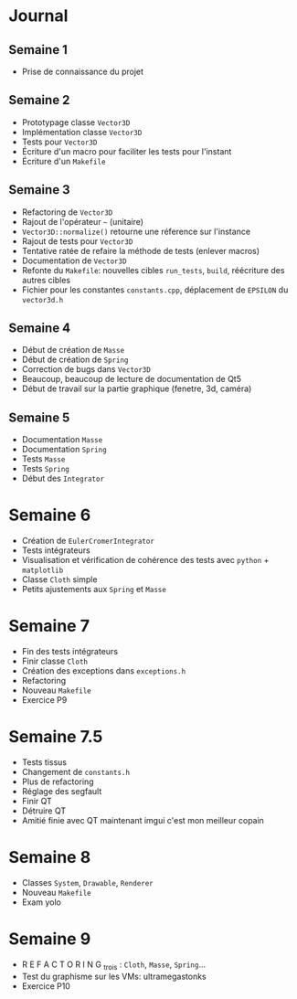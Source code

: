 # Journal

## Semaine 1

- Prise de connaissance du projet

## Semaine 2

- Prototypage classe `Vector3D`
- Implémentation classe `Vector3D`
- Tests pour `Vector3D`
- Écriture d'un macro pour faciliter les tests pour l'instant
- Écriture d'un `Makefile`

## Semaine 3

- Refactoring de `Vector3D`
- Rajout de l'opérateur `~` (unitaire)
- `Vector3D::normalize()` retourne une réference sur l'instance
- Rajout de tests pour `Vector3D`
- Tentative ratée de refaire la méthode de tests (enlever macros)
- Documentation de `Vector3D`
- Refonte du `Makefile`: nouvelles cibles `run_tests`, `build`, réécriture des autres cibles
- Fichier pour les constantes `constants.cpp`, déplacement de `EPSILON` du `vector3d.h`

## Semaine 4

- Début de création de `Masse`
- Début de création de `Spring`
- Correction de bugs dans `Vector3D`
- Beaucoup, beaucoup de lecture de documentation de Qt5
- Début de travail sur la partie graphique (fenetre, 3d, caméra)

## Semaine 5

- Documentation `Masse`
- Documentation `Spring`
- Tests `Masse`
- Tests `Spring`
- Début des `Integrator`

# Semaine 6

- Création de `EulerCromerIntegrator`
- Tests intégrateurs
- Visualisation et vérification de cohérence des tests avec `python` + `matplotlib`
- Classe `Cloth` simple
- Petits ajustements aux `Spring` et `Masse`

# Semaine 7

- Fin des tests intégrateurs
- Finir classe `Cloth`
- Création des exceptions dans `exceptions.h`
- Refactoring
- Nouveau `Makefile`
- Exercice P9

# Semaine 7.5

- Tests tissus
- Changement de `constants.h`
- Plus de refactoring
- Réglage des segfault
- Finir QT
- Détruire QT
- Amitié finie avec QT maintenant imgui c'est mon meilleur copain

# Semaine 8

- Classes `System`, `Drawable`, `Renderer`
- Nouveau `Makefile`
- Exam yolo

# Semaine 9

- R E F A C T O R I N G  <sub>trois</sub> : `Cloth`, `Masse`, `Spring`...
- Test du graphisme sur les VMs: ultramegastonks
- Exercice P10